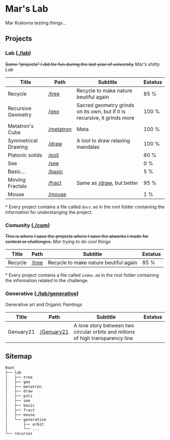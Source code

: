 # Mar's Lab

Mar Kralovna testing things...

## Projects

### Lab ([./lab](/lab))

~~Some "projects" I did for fun during the last year of university~~ *Mar's shitty Lab*

|        Title        |               Path               |                                     Subtitle                                     | Estatus |
|---------------------|----------------------------------|----------------------------------------------------------------------------------|---------|
| Recycle             | [/tree](/lab/tree)               | Recycle to make nature beutiful again                                            |    85 % |
| Recursive Geometry  | [/geo](/lab/geo)                 | Sacred geometry grinds on its own, but if it is recursive, it grinds more        |   100 % |
| Metatron's Cube     | [/metatron](/lab/metatron)       | Meta                                                                             |   100 % |
| Symmetrical Drawing | [/draw](/lab/draw)               | A tool to draw relaxing mandalas                                                 |   100 % |
| Platonic solids     | [/poli](/lab/poli)               |                                                                                  |    60 % |
| See                 | [/see](/lab/see)                 |                                                                                  |     0 % |
| Basic...            | [/basic](/lab/basic)             |                                                                                  |     5 % |
| Moving Fractals     | [/fract](/lab/fract)             | Same as [/draw](/lab/draw), but better                                           |    95 % |
| Mouse               | [/mouse](/lab/mouse)             |                                                                                  |     1 % |

\* Every project contains a file called `docs.md` in the root folder containing the information for understanging the project.

### Comunity ([./com](/com))

~~This is where I save the projects where I save the atworks I made for contest or challenges.~~ *Mar trying to do cool things*

|        Title        |               Path               |                                     Subtitle                                     | Estatus |
|---------------------|----------------------------------|----------------------------------------------------------------------------------|---------|
| Recycle             | [/tree](/lab/tree)               | Recycle to make nature beutiful again                                            |    85 % |

\* Every project contains a file called `index.md` in the root folder containing the information related to the challenge.

### Generative ([./lab/generative](/lab/generative))

Generative art and Organic Paintings

|        Title        |               Path               |                                     Subtitle                                     | Estatus |
|---------------------|----------------------------------|----------------------------------------------------------------------------------|---------|
| Genuary21           | [/Genuary21](/com/Genuary21)     | A love story between two circular orbits and milions of high transparency line   |         |

## Sitemap

```css
Root
├── lab
│   ├── tree
│   ├── geo
│   ├── metatron
│   ├── draw
│   ├── poli
│   ├── see
│   ├── basic
│   ├── fract
│   ├── mouse
│   └── generative
│       ├── orbit
│       └── ...
└── recursos
```

<!-- \* `generative` → directory with artworks

\* `recursos` → A directory where I save some interesting libraries, tipographys and other staff. -->